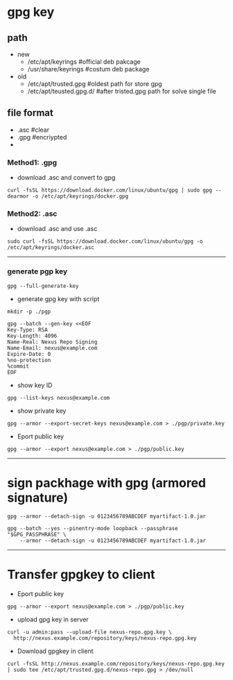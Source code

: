 # gpg key
## path
- new
    * /etc/apt/keyrings       #official deb pakcage 
    * /usr/share/keyrings     #costum deb package
- old 
    * /etc/apt/trusted.gpg    #oldest path for store gpg
    * /etc/apt/teusted.gpg.d/ #after tristed.gpg path for solve single file 

## file format
- .asc  #clear
- .gpg  #encriypted
- 
### Method1: .gpg
- download .asc and convert to gpg
```
curl -fsSL https://download.docker.com/linux/ubuntu/gpg | sudo gpg --dearmor -o /etc/apt/keyrings/docker.gpg
```
### Method2: .asc
- download .asc and use .asc
```
sudo curl -fsSL https://download.docker.com/linux/ubuntu/gpg -o /etc/apt/keyrings/docker.asc
```
--------------------------------------------------------------------------------------------------------
### generate pgp key
```
gpg --full-generate-key
```
- generate gpg key with script
```
mkdir -p ./pgp

gpg --batch --gen-key <<EOF
Key-Type: RSA
Key-Length: 4096
Name-Real: Nexus Repo Signing
Name-Email: nexus@example.com
Expire-Date: 0
%no-protection
%commit
EOF
```
- show key ID
```
gpg --list-keys nexus@example.com
```
- show private key
```
gpg --armor --export-secret-keys nexus@example.com > ./pgp/private.key
```
- Eport public key
```
gpg --armor --export nexus@example.com > ./pgp/public.key
```
-------------------------------------------------------------------------------------------
# sign packhage with gpg (armored signature)
```
gpg --armor --detach-sign -u 0123456789ABCDEF myartifact-1.0.jar
```
```
gpg --batch --yes --pinentry-mode loopback --passphrase "$GPG_PASSPHRASE" \
    --armor --detach-sign -u 0123456789ABCDEF myartifact-1.0.jar

```

-----------------------------------------------------------------------------------------
# Transfer gpgkey to client
- Eport public key
```
gpg --armor --export nexus@example.com > ./pgp/public.key
```
- upload gpg key in server
```
curl -u admin:pass --upload-file nexus-repo.gpg.key \
  http://nexus.example.com/repository/keys/nexus-repo.gpg.key
```

- Download gpgkey in client
```
curl -fsSL http://nexus.example.com/repository/keys/nexus-repo.gpg.key | sudo tee /etc/apt/trusted.gpg.d/nexus-repo.gpg > /dev/null
```
